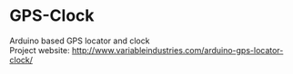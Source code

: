 # GPS-Clock
Arduino based GPS locator and clock  
Project website: http://www.variableindustries.com/arduino-gps-locator-clock/
